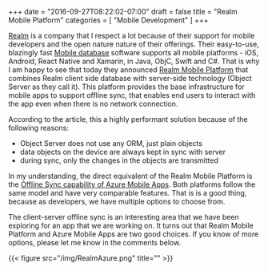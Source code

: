 +++
date = "2016-09-27T08:22:02-07:00"
draft = false
title = "Realm Mobile Platform"
categories = [
  "Mobile Development"
]
+++

[Realm](https://realm.io) is a company that I respect a lot because of their support for mobile developers and the open nature nature of their offerings. Their easy-to-use, blazingly fast [Mobile database](https://realm.io/products/realm-mobile-database/) software supports all mobile platforms - iOS, Android, React Native and Xamarin, in Java, ObjC, Swift and C#. 
That is why I am happy to see that today they announced [Realm Mobile Platform](https://realm.io/news/introducing-realm-mobile-platform/) that combines Realm client side database with server-side technology (Object Server as they call it). This platform provides the base infrastructure for mobile apps to support offline sync, that enables end users to interact with the app even when there is no network connection. 

According to the article, this a highly performant solution because of the following reasons:

* Object Server does not use any ORM, just plain objects
* data objects on the device are always kept in sync with server
* during sync, only the changes in the objects are transmitted

In my understanding, the direct equivalent of the Realm Mobile Platform is the [Offline Sync capability of Azure Mobile Apps](https://azure.microsoft.com/en-us/documentation/articles/app-service-mobile-offline-data-sync/). Both platforms follow the same model and have very comparable features. That is is a good thing, because as developers, we have multiple options to choose from.

The client-server offline sync is an interesting area that we have been exploring for an app that we are working on. It turns out that Realm Mobile Platform and Azure Mobile Apps are two good choices. If you know of more options, please let me know in the comments below.

{{< figure src="/img/RealmAzure.png" title="" >}}

